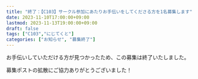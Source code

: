 ```yaml
---
title: "終了：【C103】サークル参加にあたりお手伝いをしてくださる方を1名募集します"
date: 2023-11-10T17:00:00+09:00
lastmod: 2023-11-13T19:00:00+09:00
draft: false
tags: ["C103","にじてくと"]
categories: ["お知らせ", "募集終了"]
---
```


お手伝いしていただける方が見つかったため、この募集は終了いたしました。

募集ポストの拡散にご協力ありがとうございました！


<!--
---

いつもお世話になっております。ほむりんです。

コミックマーケット103 サークル参加に伴い、売り子をしてくださる方を1名募集します！

![募集要項](/posts/2023/111002/c103_uriko_r4.webp)

{{< article link="/posts/2023/111001" >}}

## 募集要項

### ■ 概要

- 募集人数: 1名

- 参加者への応対(同人誌等の頒布など)をお願いします

- コスプレ島への配置につき、コスプレでの参加を想定しています
- 作品・キャラは不問です

### ■ 当日について

- お願いする時間帯(コアタイム): 開会〜完売(または15時ごろ)までを想定しております。
- 途中、休憩をとっていただきながらで構いません。詳細は別途打合せとします

- 本サークルはキャッシュレス対応のため、会計の負担がありません

- サークル入場は同じタイミングで行う想定です(朝8時ごろ集合)

### ■ その他

- お礼として、ささやかながら、頒布物を1部無償で差し上げます。2部以上は原価でお譲りします
- また、希望があればサークル撤収以降、コスプレエリア等にて簡単な撮影も可能です

- 交通費、飲食費等の支給はできません。申し訳ございませんがご自身でご負担ください
- その他記載にないことは応相談とします

## 応募方法

- 以下のいずれかよりご連絡ください
  - [X/Twitterのダイレクトメッセージ (@98tml)](https://twitter.com/98tml)
  - [お問い合わせフォーム](https://t98.info/contact/)

- 締切: 11月17日(金) 18:00を予定しております。  
応募状況によっては早期終了や追加募集を行う可能性がございます。

FF外からも受け付けておりますので、お気軽にご連絡ください。お待ちしております！！

## イベント概要

- 日時: 2023/12/31(日)
- イベント名: コミックマーケット103
- 場所： 東京ビッグサイト (東京都江東区有明３丁目１１−１)


-->